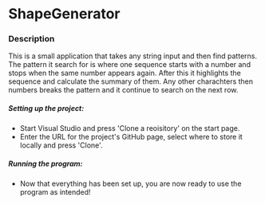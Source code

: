 # ShapeGenerator

### Description

This is a small application that takes any string input and then find patterns.
The pattern it search for is where one sequence starts with a number and stops when the same number appears again.
After this it highlights the sequence and calculate the summary of them.
Any other charachters then numbers breaks the pattern and it continue to search on the next row.

##### Setting up the project:
* Start Visual Studio and press 'Clone a reoisitory' on the start page.
* Enter the URL for the project's GitHub page, select where to store it locally and press 'Clone'.

##### Running the program:
* Now that everything has been set up, you are now ready to use the program as intended!
